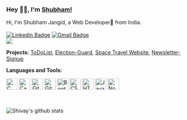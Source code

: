 ### Hey 👋🏽, I'm [Shubham!](https://shivaylaba.me)

<!-- (https://shivaylamba.me)  -->

Hi, I'm Shubham Jangid, a Web Developer🚀 from India. <br> <br>
[![Linkedin Badge](https://img.shields.io/badge/-mocamboo-blue?style=social&logo=Linkedin&logoColor=blue&link=https://www.linkedin.com/in/mocamboo)](https://www.linkedin.com/in/mocamboo/)
[![Gmail Badge](https://img.shields.io/badge/-GMail-c14438?style=social&logo=Gmail&logoColor=red&link=mailto:shubham0jangid@gmail.com)](mailto:shubham0jangid@gmail.com)
<br />
![](https://visitor-badge.glitch.me/badge?page_id=mocamboo.mocamboo) <br>

**Projects:** [ToDoList](https://todolist-app-project-shubham.herokuapp.com/), [Election-Guard](https://election-guard-project-shubham.herokuapp.com/), [Space Travel Website](https://space-tour-plan.netlify.app/index.html), [Newsletter-Signup](https://newsletter-signup-kshitijanand.herokuapp.com/)

**Languages and Tools:**

<p align="centre"> 
     <img width="30px" src="https://img.icons8.com/color/3x/c-programming.png" title="C"/>
<img width="30px" src="https://img.icons8.com/color/4x/c-plus-plus-logo.png" title="C++"/>
<!-- <img width="30px" src="https://img.icons8.com/color/4x/000000/python.png" title="Python"/> -->
<!-- <img width="30px" src="https://img.icons8.com/color/4x/000000/java.png" title ="Java"/> -->
<!-- <img width="30px" src="https://img.icons8.com/plasticine/100/000000/react.png" title="React"/> -->
<!-- <img width="30px" src="https://img.icons8.com/ios/4x/00758f/mysql-logo.png" title="MySQL"/> -->
<!-- <img width="30px" src="https://img.icons8.com/dusk/64/000000/database-restore.png" title="Database"/> -->
<img width="30px" src="https://img.icons8.com/fluent/8x/github.png" title="GitHub"/>
<img width="30px" src="https://img.icons8.com/color/2x/git.png" title="Git"/>
<img width="30px" src="https://img.icons8.com/color/2x/bootstrap.png" title="Bootstrap"/>
<img width="30px" src="https://img.icons8.com/color/48/000000/css3.png" title="CSS"/>
<img width="30px" src="https://img.icons8.com/color/48/000000/html-5.png" title="HTML"/>
<img width="30px" src="https://img.icons8.com/color/48/000000/javascript.png" title="Javascript"/>
<!-- <img width="30px" src="https://img.icons8.com/color/8x/000000/mongodb.png" title="MongoDB"/> -->
<img width="30px" src="https://img.icons8.com/color/8x/000000/nodejs.png" title="Nodejs"/>
<!-- <img width="30px" src="https://img.icons8.com/color/8x/000000/tensorflow.png" title="Tensorflow"/> -->
</p>
<br>

![Shivay's github stats](https://github-readme-stats.vercel.app/api?username=mocamboo&show_icons=true&hide_border=true)
